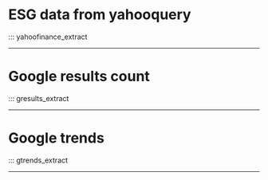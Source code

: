 # ESG data from yahooquery

::: yahoofinance_extract

---

# Google results count

::: gresults_extract

---

# Google trends

::: gtrends_extract

---

